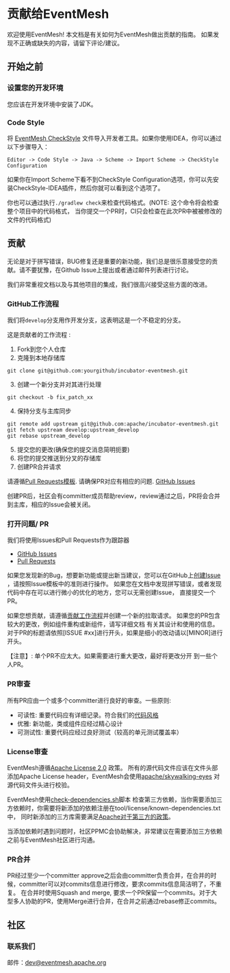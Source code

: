 # 贡献给EventMesh

欢迎使用EventMesh! 本文档是有关如何为EventMesh做出贡献的指南。 如果发现不正确或缺失的内容，请留下评论/建议。

## 开始之前

### 设置您的开发环境

您应该在开发环境中安装了JDK。

### Code Style

将 [EventMesh CheckStyle](./style/checkStyle.xml) 文件导入开发者工具。如果你使用IDEA，你可以通过以下步骤导入：
```shell
Editor -> Code Style -> Java -> Scheme -> Import Scheme -> CheckStyle Configuration
```
如果你在Import Scheme下看不到CheckStyle Configuration选项，你可以先安装CheckStyle-IDEA插件，然后你就可以看到这个选项了。

你也可以通过执行`./gradlew check`来检查代码格式。(NOTE: 这个命令将会检查整个项目中的代码格式， 当你提交一个PR时，CI只会检查在此次PR中被被修改的文件的代码格式)
## 贡献

无论是对于拼写错误，BUG修复还是重要的新功能，我们总是很乐意接受您的贡献。请不要犹豫，在Github Issue上提出或者通过邮件列表进行讨论。

我们非常重视文档以及与其他项目的集成，我们很高兴接受这些方面的改进。

### GitHub工作流程

我们将`develop`分支用作开发分支，这表明这是一个不稳定的分支。

这是贡献者的工作流程 :

1. Fork到您个人仓库
2. 克隆到本地存储库
```git
git clone git@github.com:yourgithub/incubator-eventmesh.git
```
3. 创建一个新分支并对其进行处理
```git
git checkout -b fix_patch_xx
```   
4. 保持分支与主库同步
```git
git remote add upstream git@github.com:apache/incubator-eventmesh.git
git fetch upstream develop:upstream_develop
git rebase upstream_develop
```   
5. 提交您的更改(确保您的提交消息简明扼要)
6. 将您的提交推送到分叉的存储库
7. 创建PR合并请求

请遵循[Pull Requests模板](./.github/PULL_REQUEST_TEMPLATE.md).
请确保PR对应有相应的问题. [GitHub Issues](https://github.com/apache/incubator-eventmesh/issues)

创建PR后，社区会有committer成员帮助review，review通过之后，PR将会合并到主库，相应的Issue会被关闭。

### 打开问题/ PR

我们将使用Issues和Pull Requests作为跟踪器
- [GitHub Issues](https://github.com/apache/incubator-eventmesh/issues)
- [Pull Requests](https://github.com/apache/incubator-eventmesh/pulls)

如果您发现新的Bug，想要新功能或提出新当建议，您可以在GitHub上[创建Issue](https://github.com/apache/incubator-eventmesh/issues/new) ，请按照Issue模板中的准则进行操作。
如果您在文档中发现拼写错误，或者发现代码中存在可以进行微小的优化的地方，您可以无需创建Issue， 直接提交一个PR。

如果您想贡献，请遵循[贡献工作流程](#github-workflow)并创建一个新的拉取请求。 如果您的PR包含较大的更改，例如组件重构或新组件，请写详细文档 有关其设计和使用的信息。
对于PR的标题请依照[ISSUE #xx]进行开头，如果是细小的改动请以[MINOR]进行开头。

【注意】: 单个PR不应太大。如果需要进行重大更改，最好将更改分开 到一些个人PR。

### PR审查

所有PR应由一个或多个committer进行良好的审查。一些原则:

- 可读性: 重要代码应有详细记录。符合我们的[代码风格](./style/checkStyle.xml)
- 优雅: 新功能，类或组件应经过精心设计
- 可测试性: 重要代码应经过良好测试（较高的单元测试覆盖率）

### License审查

EventMesh遵循[Apache License 2.0](http://www.apache.org/licenses/LICENSE-2.0.html) 政策。 
所有的源代码文件应该在文件头部添加Apache License header，EventMesh会使用[apache/skywalking-eyes](https://github.com/apache/skywalking-eyes)
对源代码文件头进行校验。

EventMesh使用[check-dependencies.sh](tools/third-party-dependencies/check-dependencies.sh)脚本
检查第三方依赖，当你需要添加三方依赖时，你需要将新添加的依赖注册在tool/license/known-dependencies.txt中，
同时新添加的三方库需要满足[Apache对于第三方的政策](https://apache.org/legal/resolved.html)。

当添加依赖时遇到问题时，社区PPMC会协助解决，非常建议在需要添加三方依赖之前与EventMesh社区进行沟通。

### PR合并

PR经过至少一个committer approve之后会由committer负责合并，在合并的时候，committer可以对commits信息进行修改，要求commits信息简洁明了，不重复。
在合并时使用Squash and merge, 要求一个PR保留一个commits。对于大型多人协助的PR，使用Merge进行合并，在合并之前通过rebase修正commits。

## 社区

### 联系我们

邮件：dev@eventmesh.apache.org
